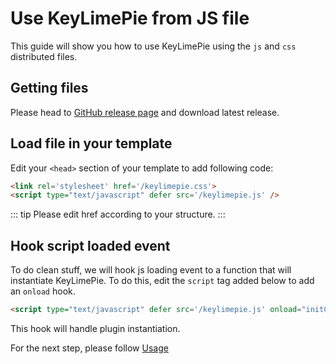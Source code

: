# Use KeyLimePie from JS file
This guide will show you how to use KeyLimePie using the `js` and `css` distributed files.

## Getting files
Please head to [GitHub release page](https://github.com/mGGk-fr/keylimepie/releases) and download latest release.

## Load file in your template
Edit your `<head>` section of your template to add following code:
```html
<link rel='stylesheet' href='/keylimepie.css'>
<script type="text/javascript" defer src='/keylimepie.js' />
```

::: tip
Please edit href according to your structure.
:::

## Hook script loaded event
To do clean stuff, we will hook js loading event to a function that will instantiate KeyLimePie.
To do this, edit the `script` tag added below to add an `onload` hook.

```html
<script type="text/javascript" defer src='/keylimepie.js' onload="initCookieManager()"/>
```

This hook will handle plugin instantiation.

For the next step, please follow [Usage](/guide/how-to-use/)